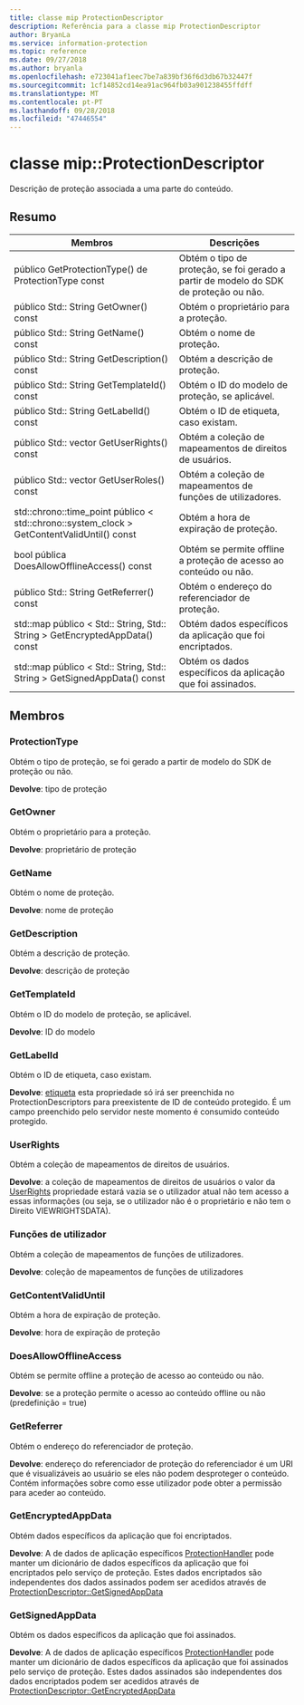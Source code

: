 ```yaml
---
title: classe mip ProtectionDescriptor
description: Referência para a classe mip ProtectionDescriptor
author: BryanLa
ms.service: information-protection
ms.topic: reference
ms.date: 09/27/2018
ms.author: bryanla
ms.openlocfilehash: e723041af1eec7be7a839bf36f6d3db67b32447f
ms.sourcegitcommit: 1cf14852cd14ea91ac964fb03a901238455ffdff
ms.translationtype: MT
ms.contentlocale: pt-PT
ms.lasthandoff: 09/28/2018
ms.locfileid: "47446554"
---
```

# <a name="class-mipprotectiondescriptor"></a>classe mip::ProtectionDescriptor 
Descrição de proteção associada a uma parte do conteúdo.
  
## <a name="summary"></a>Resumo
 Membros                        | Descrições                                
--------------------------------|---------------------------------------------
 público GetProtectionType() de ProtectionType const  |  Obtém o tipo de proteção, se foi gerado a partir de modelo do SDK de proteção ou não.
 público Std:: String GetOwner() const  |  Obtém o proprietário para a proteção.
 público Std:: String GetName() const  |  Obtém o nome de proteção.
 público Std:: String GetDescription() const  |  Obtém a descrição de proteção.
 público Std:: String GetTemplateId() const  |  Obtém o ID do modelo de proteção, se aplicável.
 público Std:: String GetLabelId() const  |  Obtém o ID de etiqueta, caso existam.
público Std:: vector<UserRights> GetUserRights() const  |  Obtém a coleção de mapeamentos de direitos de usuários.
público Std:: vector<UserRoles> GetUserRoles() const  |  Obtém a coleção de mapeamentos de funções de utilizadores.
std::chrono::time_point público < std::chrono::system_clock > GetContentValidUntil() const  |  Obtém a hora de expiração de proteção.
 bool pública DoesAllowOfflineAccess() const  |  Obtém se permite offline a proteção de acesso ao conteúdo ou não.
 público Std:: String GetReferrer() const  |  Obtém o endereço do referenciador de proteção.
std::map público < Std:: String, Std:: String > GetEncryptedAppData() const  |  Obtém dados específicos da aplicação que foi encriptados.
std::map público < Std:: String, Std:: String > GetSignedAppData() const  |  Obtém os dados específicos da aplicação que foi assinados.
  
## <a name="members"></a>Membros
  
### <a name="protectiontype"></a>ProtectionType
Obtém o tipo de proteção, se foi gerado a partir de modelo do SDK de proteção ou não.

  
**Devolve**: tipo de proteção
  
### <a name="getowner"></a>GetOwner
Obtém o proprietário para a proteção.

  
**Devolve**: proprietário de proteção
  
### <a name="getname"></a>GetName
Obtém o nome de proteção.

  
**Devolve**: nome de proteção
  
### <a name="getdescription"></a>GetDescription
Obtém a descrição de proteção.

  
**Devolve**: descrição de proteção
  
### <a name="gettemplateid"></a>GetTemplateId
Obtém o ID do modelo de proteção, se aplicável.

  
**Devolve**: ID do modelo
  
### <a name="getlabelid"></a>GetLabelId
Obtém o ID de etiqueta, caso existam.

  
**Devolve**: [etiqueta](class_mip_label.md) esta propriedade só irá ser preenchida no ProtectionDescriptors para preexistente de ID de conteúdo protegido. É um campo preenchido pelo servidor neste momento é consumido conteúdo protegido.
  
### <a name="userrights"></a>UserRights
Obtém a coleção de mapeamentos de direitos de usuários.

  
**Devolve**: a coleção de mapeamentos de direitos de usuários o valor da [UserRights](class_mip_userrights.md) propriedade estará vazia se o utilizador atual não tem acesso a essas informações (ou seja, se o utilizador não é o proprietário e não tem o Direito VIEWRIGHTSDATA).
  
### <a name="userroles"></a>Funções de utilizador
Obtém a coleção de mapeamentos de funções de utilizadores.

  
**Devolve**: coleção de mapeamentos de funções de utilizadores
  
### <a name="getcontentvaliduntil"></a>GetContentValidUntil
Obtém a hora de expiração de proteção.

  
**Devolve**: hora de expiração de proteção
  
### <a name="doesallowofflineaccess"></a>DoesAllowOfflineAccess
Obtém se permite offline a proteção de acesso ao conteúdo ou não.

  
**Devolve**: se a proteção permite o acesso ao conteúdo offline ou não (predefinição = true)
  
### <a name="getreferrer"></a>GetReferrer
Obtém o endereço do referenciador de proteção.

  
**Devolve**: endereço do referenciador de proteção do referenciador é um URI que é visualizáveis ao usuário se eles não podem desproteger o conteúdo. Contém informações sobre como esse utilizador pode obter a permissão para aceder ao conteúdo.
  
### <a name="getencryptedappdata"></a>GetEncryptedAppData
Obtém dados específicos da aplicação que foi encriptados.

  
**Devolve**: A de dados de aplicação específicos [ProtectionHandler](class_mip_protectionhandler.md) pode manter um dicionário de dados específicos da aplicação que foi encriptados pelo serviço de proteção. Estes dados encriptados são independentes dos dados assinados podem ser acedidos através de [ProtectionDescriptor::GetSignedAppData](class_mip_protectiondescriptor.md#getsignedappdata)
  
### <a name="getsignedappdata"></a>GetSignedAppData
Obtém os dados específicos da aplicação que foi assinados.

  
**Devolve**: A de dados de aplicação específicos [ProtectionHandler](class_mip_protectionhandler.md) pode manter um dicionário de dados específicos da aplicação que foi assinados pelo serviço de proteção. Estes dados assinados são independentes dos dados encriptados podem ser acedidos através de [ProtectionDescriptor::GetEncryptedAppData](class_mip_protectiondescriptor.md#getencryptedappdata)